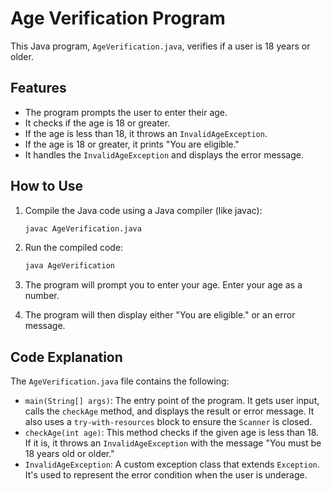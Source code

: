# Age Verification Program

This Java program, `AgeVerification.java`, verifies if a user is 18 years or older.

## Features

* The program prompts the user to enter their age.
* It checks if the age is 18 or greater.
* If the age is less than 18, it throws an `InvalidAgeException`.
* If the age is 18 or greater, it prints "You are eligible."
* It handles the `InvalidAgeException` and displays the error message.

## How to Use

1.  Compile the Java code using a Java compiler (like javac):

    ```bash
    javac AgeVerification.java
    ```

2.  Run the compiled code:

    ```bash
    java AgeVerification
    ```

3.  The program will prompt you to enter your age. Enter your age as a number.

4.  The program will then display either "You are eligible." or an error message.

## Code Explanation

The `AgeVerification.java` file contains the following:

* `main(String[] args)`: The entry point of the program. It gets user input, calls the `checkAge` method, and displays the result or error message. It also uses a `try-with-resources` block to ensure the `Scanner` is closed.
* `checkAge(int age)`: This method checks if the given age is less than 18. If it is, it throws an `InvalidAgeException` with the message "You must be 18 years old or older."
* `InvalidAgeException`: A custom exception class that extends `Exception`. It's used to represent the error condition when the user is underage.

